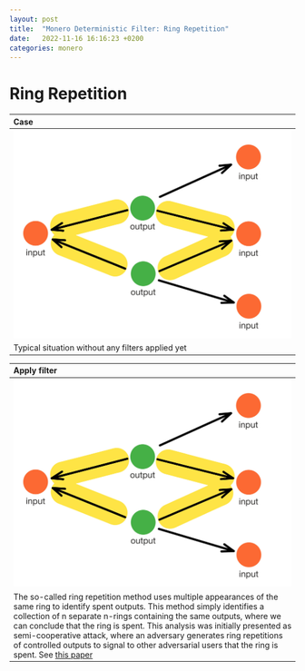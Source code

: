 ```yaml
---
layout: post
title:  "Monero Deterministic Filter: Ring Repetition"
date:   2022-11-16 16:16:23 +0200
categories: monero 
---
```


# Ring Repetition


| Case |
|:--|
| ![](/assets/images/monero_filter3_1.jpg) |
| Typical situation without any filters applied yet |

| Apply filter |
|:--|
| ![](/assets/images/monero_filter3_1.jpg) |
| The so-called ring repetition method uses multiple appearances of the same ring to identify spent outputs. This method simply identifies a collection of n separate n-rings containing the same outputs, where we can conclude that the ring is spent. This analysis was initially presented as semi-cooperative attack, where an adversary generates ring repetitions of controlled outputs to signal to other adversarial users that the ring is spent. See [this paper](https://www.getmonero.org/resources/research-lab/pubs/MRL-0007.pdf) |
